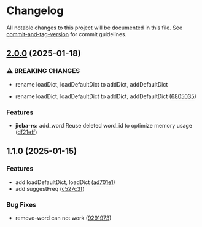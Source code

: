 # Changelog

All notable changes to this project will be documented in this file. See [commit-and-tag-version](https://github.com/absolute-version/commit-and-tag-version) for commit guidelines.

## [2.0.0](https://github.com/isdk/nlp-jieba.js/compare/v1.1.0...v2.0.0) (2025-01-18)


### ⚠ BREAKING CHANGES

* rename loadDict, loadDefaultDict to addDict, addDefaultDict

* rename loadDict, loadDefaultDict to addDict, addDefaultDict ([6805035](https://github.com/isdk/nlp-jieba.js/commit/6805035233df1daf3b1e358825eb11ba6230aaaa))


### Features

* **jieba-rs:** add_word Reuse deleted word_id to optimize memory usage ([df21eff](https://github.com/isdk/nlp-jieba.js/commit/df21eff10ddba9f220ee1c093cd08644192f0ff6))

## 1.1.0 (2025-01-15)


### Features

* add loadDefaultDict, loadDict ([ad701e1](https://github.com/isdk/nlp-jieba.js/commit/ad701e1eaef51b304e4e079c60a2aec9481861db))
* add suggestFreq ([c527c3f](https://github.com/isdk/nlp-jieba.js/commit/c527c3f6cd8ebeb7246fd3295c1b71938305a449))


### Bug Fixes

* remove-word can not work ([9291973](https://github.com/isdk/nlp-jieba.js/commit/92919731e8f0933f595e958ca1a7f0cfeab0c728))
